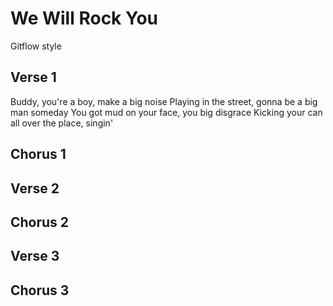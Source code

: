 # We Will Rock You
Gitflow style

## Verse 1

Buddy, you're a boy, make a big noise
Playing in the street, gonna be a big man someday
You got mud on your face, you big disgrace
Kicking your can all over the place, singin'

## Chorus 1

## Verse 2

## Chorus 2

## Verse 3

## Chorus 3
